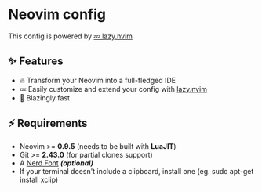 # Neovim config

This config is powered by [💤 lazy.nvim](https://github.com/folke/lazy.nvim)

## ✨ Features

- 🔥 Transform your Neovim into a full-fledged IDE
- 💤 Easily customize and extend your config with [lazy.nvim](https://github.com/folke/lazy.nvim)
- 🚀 Blazingly fast

## ⚡️ Requirements

- Neovim >= **0.9.5** (needs to be built with **LuaJIT**)
- Git >= **2.43.0** (for partial clones support)
- A [Nerd Font](https://www.nerdfonts.com/) **_(optional)_**
- If your terminal doesn't include a clipboard, install one (eg. sudo apt-get install xclip)
